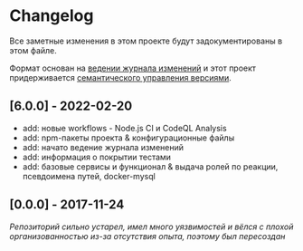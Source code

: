 # Changelog
Все заметные изменения в этом проекте будут задокументированы в этом файле.

Формат основан на [ведении журнала изменений](https://keepachangelog.com/en/1.0.0/)
и этот проект придерживается [семантического управления версиями](https://semver.org/spec/v2.0.0.html).

## [6.0.0] - 2022-02-20

- add: новые workflows - Node.js CI и CodeQL Analysis
- add: npm-пакеты проекта & конфигурационные файлы
- add: начато ведение журнала изменений
- add: информация о покрытии тестами
- add: базовые сервисы и функционал & выдача ролей по реакции, псевдоимена путей, docker-mysql

## [0.0.0] - 2017-11-24
*Репозиторий сильно устарел, имел много уязвимостей и вёлся с плохой организованностью из-за отсутствия опыта, поэтому был пересоздан*

